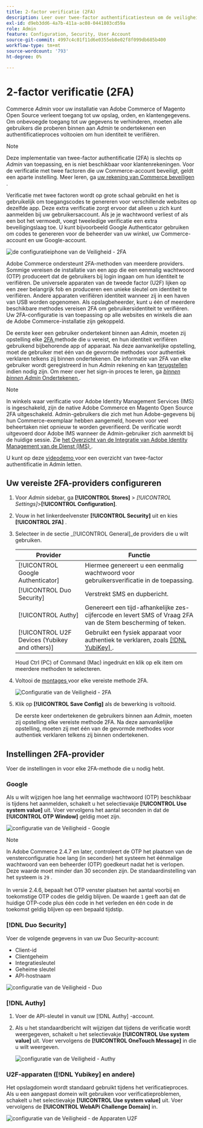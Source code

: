 ```yaml
---
title: 2-factor verificatie (2FA)
description: Leer over twee-factor authentificatiesteun om de veiligheid van uw systeem en gegevens te verzekeren.
exl-id: d9eb3dd6-4a7b-411a-ac08-0441803cd59a
role: Admin
feature: Configuration, Security, User Account
source-git-commit: 4997c4c01f11d6e0355eb8e02f8f099db685b400
workflow-type: tm+mt
source-wordcount: '793'
ht-degree: 0%

---
```


# 2-factor verificatie (2FA)

Commerce _Admin_ voor uw installatie van Adobe Commerce of Magento Open Source verleent toegang tot uw opslag, orden, en klantengegevens. Om onbevoegde toegang tot uw gegevens te verhinderen, moeten alle gebruikers die proberen binnen aan _Admin_ te ondertekenen een authentificatieproces voltooien om hun identiteit te verifiëren.

>[!NOTE]
>
>Deze implementatie van twee-factor authentificatie (2FA) is slechts op _Admin_ van toepassing, en is niet beschikbaar voor klantenrekeningen. Voor de verificatie met twee factoren die uw Commerce-account beveiligt, geldt een aparte instelling. Meer leren, ga [ uw rekening van Commerce beveiligen ](../getting-started/commerce-account-secure.md).

Verificatie met twee factoren wordt op grote schaal gebruikt en het is gebruikelijk om toegangscodes te genereren voor verschillende websites op dezelfde app. Deze extra verificatie zorgt ervoor dat alleen u zich kunt aanmelden bij uw gebruikersaccount. Als je je wachtwoord verliest of als een bot het vermoedt, voegt tweeledige verificatie een extra beveiligingslaag toe. U kunt bijvoorbeeld Google Authenticator gebruiken om codes te genereren voor de beheerder van uw winkel, uw Commerce-account en uw Google-account.

![ de configuratieiphone van de Veiligheid - 2FA ](./assets/google-authenticator-iphone.png)

Adobe Commerce ondersteunt 2FA-methoden van meerdere providers. Sommige vereisen de installatie van een app die een eenmalig wachtwoord (OTP) produceert dat de gebruikers bij login ingaan om hun identiteit te verifiëren. De universele apparaten van de tweede factor (U2F) lijken op een zeer belangrijk fob en produceren een unieke sleutel om identiteit te verifiëren. Andere apparaten verifiëren identiteit wanneer zij in een haven van USB worden opgenomen. Als opslagbeheerder, kunt u één of meerdere beschikbare methodes vereisen 2FA om gebruikersidentiteit te verifiëren. Uw 2FA-configuratie is van toepassing op alle websites en winkels die aan de Adobe Commerce-installatie zijn gekoppeld.

De eerste keer een gebruiker ondertekent binnen aan _Admin_, moeten zij opstelling elke [ 2FA ](../configuration-reference/security/2fa.md) methode die u vereist, en hun identiteit verifiëren gebruikend bijbehorende app of apparaat. Na deze aanvankelijke opstelling, moet de gebruiker met één van de gevormde methodes voor authentiek verklaren telkens zij binnen ondertekenen. De informatie van 2FA van elke gebruiker wordt geregistreerd in hun _Admin_ rekening en kan [ terugstellen ](security-two-factor-authentication-manage.md) indien nodig zijn. Om meer over het sign-in proces te leren, ga [_binnen binnen Admin_ Ondertekenen ](../getting-started/admin-signin.md).

>[!NOTE]
>
>In winkels waar verificatie voor Adobe Identity Management Services (IMS) is ingeschakeld, zijn de native Adobe Commerce en Magento Open Source 2FA uitgeschakeld. Admin-gebruikers die zich met hun Adobe-gegevens bij hun Commerce-exemplaar hebben aangemeld, hoeven voor veel beheertaken niet opnieuw te worden geverifieerd. De verificatie wordt uitgevoerd door Adobe IMS wanneer de Admin-gebruiker zich aanmeldt bij de huidige sessie. Zie [ het Overzicht van de Integratie van Adobe Identity Management van de Dienst (IMS) ](https://experienceleague.adobe.com/docs/commerce-admin/start/admin/ims/adobe-ims-integration-overview.html).

U kunt op deze [ videodemo ](https://video.tv.adobe.com/v/339104?quality=12&learn=on) voor een overzicht van twee-factor authentificatie in Admin letten.

## Uw vereiste 2FA-providers configureren

1. Voor _Admin_ sidebar, ga **[!UICONTROL Stores]** > _[!UICONTROL Settings]_>**[!UICONTROL Configuration]**.

1. Vouw in het linkerdeelvenster **[!UICONTROL Security]** uit en kies **[!UICONTROL 2FA]** .

1. Selecteer in de sectie _[!UICONTROL General]_de providers die u wilt gebruiken.

   | Provider | Functie |
   |--- |--- |
   | [!UICONTROL Google Authenticator] | Hiermee genereert u een eenmalig wachtwoord voor gebruikersverificatie in de toepassing. |
   | [!UICONTROL Duo Security] | Verstrekt SMS en dupbericht. |
   | [!UICONTROL Authy] | Genereert een tijd-afhankelijke zes-cijfercode en levert SMS of Vraag 2FA van de Stem bescherming of teken. |
   | [!UICONTROL U2F Devices (Yubikey and others)] | Gebruikt een fysiek apparaat voor authentiek te verklaren, zoals [[!DNL YubiKey] ](https://www.yubico.com/). |

   Houd Ctrl (PC) of Command (Mac) ingedrukt en klik op elk item om meerdere methoden te selecteren.

1. Voltooi de [ montages ](../configuration-reference/security/2fa.md) voor elke vereiste methode 2FA.

   ![ Configuratie van de Veiligheid - 2FA ](../configuration-reference/security/assets/2fa-general.png)

1. Klik op **[!UICONTROL Save Config]** als de bewerking is voltooid.

   De eerste keer ondertekenen de gebruikers binnen aan _Admin_, moeten zij opstelling elke vereiste methode 2FA. Na deze aanvankelijke opstelling, moeten zij met één van de gevormde methodes voor authentiek verklaren telkens zij binnen ondertekenen.

## Instellingen 2FA-provider

Voer de instellingen in voor elke 2FA-methode die u nodig hebt.

### Google

Als u wilt wijzigen hoe lang het eenmalige wachtwoord (OTP) beschikbaar is tijdens het aanmelden, schakelt u het selectievakje **[!UICONTROL Use system value]** uit. Voer vervolgens het aantal seconden in dat de **[!UICONTROL OTP Window]** geldig moet zijn.

![ configuratie van de Veiligheid - Google ](../configuration-reference/security/assets/2fa-google.png)

>[!NOTE]
>
>In Adobe Commerce 2.4.7 en later, controleert de OTP het plaatsen van de vensterconfiguratie hoe lang (in seconden) het systeem het éénmalige wachtwoord van een beheerder (OTP) goedkeurt nadat het is verlopen. Deze waarde moet minder dan 30 seconden zijn. De standaardinstelling van het systeem is `29` .<br><br> In versie 2.4.6, bepaalt het OTP venster plaatsen het aantal voorbij en toekomstige OTP codes die geldig blijven. De waarde `1` geeft aan dat de huidige OTP-code plus één code in het verleden en één code in de toekomst geldig blijven op een bepaald tijdstip.

### [!DNL Duo Security]

Voer de volgende gegevens in van uw Duo Security-account:

- Client-id
- Clientgeheim
- Integratiesleutel
- Geheime sleutel
- API-hostnaam

![ configuratie van de Veiligheid - Duo ](../configuration-reference/security/assets/2fa-duo-security.png)

### [!DNL Authy]

1. Voer de API-sleutel in vanuit uw [!DNL Authy] -account.

1. Als u het standaardbericht wilt wijzigen dat tijdens de verificatie wordt weergegeven, schakelt u het selectievakje **[!UICONTROL Use system value]** uit. Voer vervolgens de **[!UICONTROL OneTouch Message]** in die u wilt weergeven.

   ![ configuratie van de Veiligheid - Authy ](../configuration-reference/security/assets/2fa-authy.png)

### U2F-apparaten ([!DNL Yubikey] en andere)

Het opslagdomein wordt standaard gebruikt tijdens het verificatieproces. Als u een aangepast domein wilt gebruiken voor verificatieproblemen, schakelt u het selectievakje **[!UICONTROL Use system value]** uit. Voer vervolgens de **[!UICONTROL WebAPi Challenge Domain]** in.

![ configuratie van de Veiligheid - de Apparaten U2F ](../configuration-reference/security/assets/2fa-u2f-key.png)
